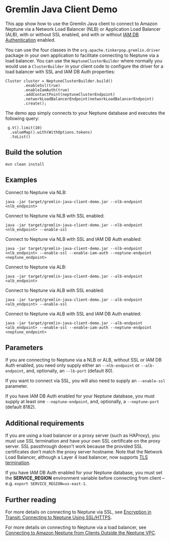 # Gremlin Java Client Demo

This app show how to use the Gremlin Java client to connect to Amazon Neptune via a Network Load Balancer (NLB) or Application Load Balancer (ALB), with or without SSL enabled, and with or without [IAM DB Authentication](https://docs.aws.amazon.com/neptune/latest/userguide/iam-auth.html) enabled.

You can use the four classes in the `org.apache.tinkerpop.gremlin.driver` package in your own application to facilitate connecting to Neptune via a load balancer. You can use the `NeptuneClusterBuilder` where normally you would use a `ClusterBuilder` in your client code to configure the driver for a load balancer with SSL and IAM DB Auth properties:

```
Cluster cluster = NeptuneClusterBuilder.build()
        .enableSsl(true)
        .enableIamAuth(true)
        .addContactPoint(neptuneClusterEndpoint)
        .networkLoadBalancerEndpoint(networkLoadBalancerEndpoint)
        .create();
```

The demo app simply connects to your Neptune database and executes the following query:

```
 g.V().limit(10)
  .valueMap().with(WithOptions.tokens)
  .toList()
```

## Build the solution
```
mvn clean install
```

## Examples

Connect to Neptune via NLB:

```
java -jar target/gremlin-java-client-demo.jar --nlb-endpoint <nlb_endpoint>
```

Connect to Neptune via NLB with SSL enabled:

```
java -jar target/gremlin-java-client-demo.jar --nlb-endpoint <nlb_endpoint> --enable-ssl
```

Connect to Neptune via NLB with SSL and IAM DB Auth enabled:

```
java -jar target/gremlin-java-client-demo.jar --nlb-endpoint <nlb_endpoint> --enable-ssl --enable-iam-auth --neptune-endpoint <neptune_endpoint>
```

Connect to Neptune via ALB:

```
java -jar target/gremlin-java-client-demo.jar --alb-endpoint <alb_endpoint>
```

Connect to Neptune via ALB with SSL enabled:

```
java -jar target/gremlin-java-client-demo.jar --alb-endpoint <alb_endpoint> --enable-ssl
```

Connect to Neptune via ALB with SSL and IAM DB Auth enabled:

```
java -jar target/gremlin-java-client-demo.jar --alb-endpoint <alb_endpoint> --enable-ssl --enable-iam-auth --neptune-endpoint <neptune_endpoint>
```

## Parameters

If you are connecting to Neptune via a NLB or ALB, without SSL or IAM DB Auth enabled, you need only supply either an `--nlb-endpoint` or `--alb-endpoint`, and, optionally, an `--lb-port` (default 80).

If you want to connect via SSL, you will also need to supply an `--enable-ssl` parameter.

If you have IAM DB Auth enabled for your Neptune database, you must supply at least one `--neptune-endpoint`, and, optionally, a `--neptune-port` (default 8182).

## Additional requirements

If you are using a load balancer or a proxy server (such as HAProxy), you must use SSL termination and have your own SSL certificate on the proxy server. SSL passthrough doesn't work because the provided SSL certificates don't match the proxy server hostname. Note that the Network Load Balancer, although a Layer 4 load balancer, now supports [TLS termination](https://aws.amazon.com/blogs/aws/new-tls-termination-for-network-load-balancers/).

If you have IAM DB Auth enabled for your Neptune database, you must set the **SERVICE_REGION** environment variable before connecting from client – e.g. `export SERVICE_REGION=us-east-1`.

## Further reading

For more details on connecting to Neptune via SSL, see [Encryption in Transit: Connecting to Neptune Using SSL/HTTPS](https://docs.aws.amazon.com/neptune/latest/userguide/security-ssl.html).

For more details on connecting to Neptune via a load balancer, see [Connecting to Amazon Neptune from Clients Outside the Neptune VPC](https://github.com/aws-samples/aws-dbs-refarch-graph/tree/master/src/connecting-using-a-load-balancer).